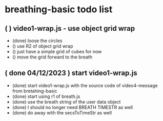 # breathing-basic todo list

## ( ) video1-wrap.js - use object grid wrap
* (done) loose the circles
* () use R2 of object grid wrap
* () just have a simple grid of cubes for now
* () move the grid forward to the breath

## ( done 04/12/2023 ) start video1-wrap.js
* (done) start video1-wrap.js with the source code of video4-message from bretahing-basic
* (done) start using r1 of breath.js
* (done) use the breath string of the user data object
* (done) I should no longer need BREATH TIMESTR as well
* (done) do away with the secsToTimeStr as well